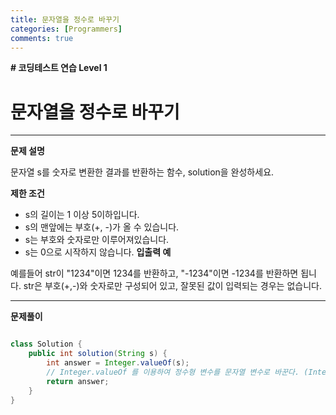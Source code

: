 ```yaml
---
title: 문자열을 정수로 바꾸기
categories: [Programmers]
comments: true
---
```


**# 코딩테스트 연습 Level 1**

문자열을 정수로 바꾸기
===

---

**문제 설명**

문자열 s를 숫자로 변환한 결과를 반환하는 함수, solution을 완성하세요.

**제한 조건**
- s의 길이는 1 이상 5이하입니다.
- s의 맨앞에는 부호(+, -)가 올 수 있습니다.
- s는 부호와 숫자로만 이루어져있습니다.
- s는 0으로 시작하지 않습니다.
**입출력 예**

예를들어 str이 "1234"이면 1234를 반환하고, "-1234"이면 -1234를 반환하면 됩니다.
str은 부호(+,-)와 숫자로만 구성되어 있고, 잘못된 값이 입력되는 경우는 없습니다.

---

**문제풀이**

```java

class Solution {
    public int solution(String s) { 
        int answer = Integer.valueOf(s);
        // Integer.valueOf 를 이용하여 정수형 변수를 문자열 변수로 바꾼다. (Integer : 정수)
        return answer;
    }
}

```
